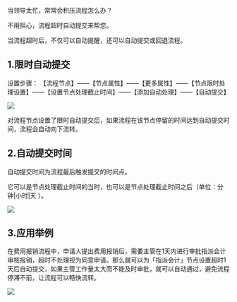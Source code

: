 当领导太忙，常常会积压流程怎么办？

不用担心，流程超时自动提交来帮您。

当流程超时后，不仅可以自动提醒，还可以自动提交或回退流程。

## 1.限时自动提交

设置步骤：
【流程节点】——【节点属性】——【更多属性】——【节点限时处理设置】——【设置节点处理截止时间】——【添加自动处理】——【自动提交】

![](../img/7-1-17-2i1.gif)

对流程节点设置了限时自动提交后，如果流程在该节点停留的时间达到自动提交时间，流程会自动向下流转。


## 2.自动提交时间

自动提交时间为流程最后触发提交的时间点。

它可以是节点处理截止时间的当时，也可以是节点处理截止时间之后（单位：分钟|小时|天 ）。

![](../img/7-1-17-2i2.png)

## 3.应用举例

在费用报销流程中，申请人提出费用报销后，需要主管在1天内进行审批指派会计审核报销，超时不处理视为同意申请。那么就可以为「指派会计」节点设置超时1天后自动提交，如果主管工作量太大而不能及时审批，就可以自动通过，避免流程停滞不前，让流程可以畅快流转。

![](../img/7-1-17-2i3.gif)


